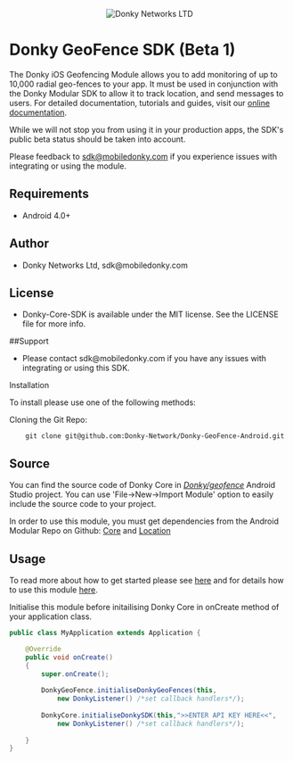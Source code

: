 <p align="center" >
  <img src="https://avatars2.githubusercontent.com/u/11334935?v=3&s=200" alt="Donky Networks LTD" title="Donky Network SDK">
</p>

# Donky GeoFence SDK (Beta 1)

The Donky iOS Geofencing Module allows you to add monitoring of up to 10,000 radial geo-fences to your app. It must be used in conjunction with the Donky Modular SDK to allow it to track location, and send messages to users. For detailed documentation, tutorials and guides, visit our [online documentation](http://docs.mobiledonky.com/docs/start-here).

While we will not stop you from using it in your production apps, the SDK's public beta status should be taken into account. 

Please feedback to [sdk@mobiledonky.com](mailto:sdk@mobiledonky.com) if you experience issues with integrating or using the module.

## Requirements

<ul>
<li>Android 4.0+</li>
</ul>

## Author

<ul>
<li>Donky Networks Ltd, sdk@mobiledonky.com</li>
</ul>

## License

<ul>
<li>Donky-Core-SDK is available under the MIT license. See the LICENSE file for more info.</li>
</ul>

##Support

<ul>
<li>Please contact sdk@mobiledonky.com if you have any issues with integrating or using this SDK.</li>
</ul>

Installation

To install please use one of the following methods:

Cloning the Git Repo:

		git clone git@github.com:Donky-Network/Donky-GeoFence-Android.git 

## Source

You can find the source code of Donky Core in [*Donky/geofence*](https://github.com/Donky-Network/Donky-GeoFence-Android/tree/master/src/Donky/geofence) Android Studio project.
You can use 'File->New->Import Module' option to easily include the source code to your project.

In order to use this module, you must get dependencies from the Android Modular Repo on Github: [Core](https://github.com/Donky-Network/DonkySDK-Android-Modular/tree/master/src/Donky/core) and [Location](https://github.com/Donky-Network/DonkySDK-Android-Modular/tree/master/src/Donky/location)

## Usage

To read more about how to get started please see [here](http://docs.mobiledonky.com/docs/start-here) and for details how to use this module [here](http://docs.mobiledonky.com/docs/start-here).

Initialise this module before initailising Donky Core in onCreate method of your application class.

```java
public class MyApplication extends Application {

    @Override
    public void onCreate()
    {
        super.onCreate();
		
        DonkyGeoFence.initialiseDonkyGeoFences(this, 
			new DonkyListener() /*set callback handlers*/);
      
		DonkyCore.initialiseDonkySDK(this,">>ENTER API KEY HERE<<", 
        	new DonkyListener() /*set callback handlers*/);
    		
	}
}
```